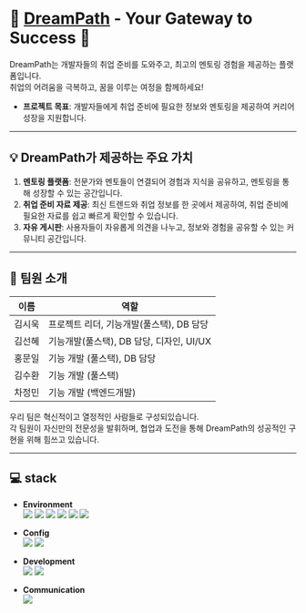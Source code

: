 
# 🌟 [DreamPath](https://dreampathpj.store/home) - Your Gateway to Success 🌟

DreamPath는 개발자들의 취업 준비를 도와주고, 최고의 멘토링 경험을 제공하는 플랫폼입니다.  
취업의 어려움을 극복하고, 꿈을 이루는 여정을 함께하세요!

- **프로젝트 목표**: 개발자들에게 취업 준비에 필요한 정보와 멘토링을 제공하여 커리어 성장을 지원합니다.
 
---

 ## 💡 DreamPath가 제공하는 주요 가치
1. **멘토링 플랫폼**: 전문가와 멘토들이 연결되어 경험과 지식을 공유하고, 멘토링을 통해 성장할 수 있는 공간입니다.
2. **취업 준비 자료 제공**: 최신 트렌드와 취업 정보를 한 곳에서 제공하여, 취업 준비에 필요한 자료를 쉽고 빠르게 확인할 수 있습니다.
3. **자유 게시판**: 사용자들이 자유롭게 의견을 나누고, 정보와 경험을 공유할 수 있는 커뮤니티 공간입니다.

---

## 👥 팀원 소개

| 이름       | 역할        |
| ---------- | ----------- |
| 김시욱     | 프로젝트 리더, 기능개발(풀스택), DB 담당 |
| 김선혜     | 기능개발(풀스택), DB 담당, 디자인, UI/UX |
| 홍문일     | 기능 개발 (풀스택), DB 담당 |
| 김수환     | 기능 개발 (풀스택) |
| 차정민     | 기능 개발 (백엔드개발) |

우리 팀은 혁신적이고 열정적인 사람들로 구성되있습니다. <br />
각 팀원이 자신만의 전문성을 발휘하며, 협업과 도전을 통해 DreamPath의 성공적인 구현을 위해 힘쓰고 있습니다.

---

## 💻 stack
- **Environment** <br />
<img src="https://img.shields.io/badge/Java-red"/> <img src="https://img.shields.io/badge/Node.js-5FA04E?logo=nodedotjs&logoColor=ffffff"/> <img src="https://img.shields.io/badge/Git-F05032?logo=git&logoColor=ffffff"/> <img src="https://img.shields.io/badge/GitHub-000000?logo=github&logoColor=ffffff"/> <img src="https://img.shields.io/badge/intelliJ-IDEA-000000?logo=intellijidea&logoColor=ffffff"/> <img src="https://img.shields.io/badge/visual_studio-000000"/>

- **Config** <br />
<img src="https://img.shields.io/badge/MyBatis-000000"/> <img src="https://img.shields.io/badge/OAuth-000000"/>

- **Development** <br />
<img src="https://img.shields.io/badge/spring_boot-6DB33F?logo=springboot&logoColor=ffffff"/> <img src="https://img.shields.io/badge/React-61DAFB?logo=react&logoColor=ffffff"/>

- **Communication** <br /> <img src="https://img.shields.io/badge/CoolSMS-orange"/>
